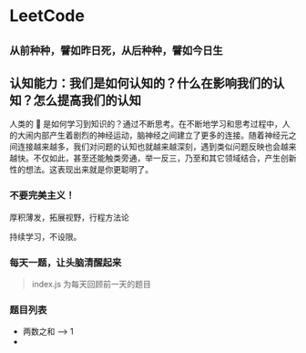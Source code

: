 # LeetCode

## `从前种种，譬如昨日死，从后种种，譬如今日生`

## 认知能力：我们是如何认知的？什么在影响我们的认知？怎么提高我们的认知

人类的 🧠 是如何学习到知识的？通过不断思考。在不断地学习和思考过程中，人的大闹内部产生着剧烈的神经运动，脑神经之间建立了更多的连接。随着神经元之间连接越来越多，我们对问题的认知也就越来越深刻，遇到类似问题反映也会越来越快。不仅如此，甚至还能触类旁通，举一反三，乃至和其它领域结合，产生创新性的想法。这表现出来就是你更聪明了。

### 不要完美主义！

厚积薄发，拓展视野，行程方法论

持续学习，不设限。

### 每天一题，让头脑清醒起来

> index.js 为每天回顾前一天的题目

### 题目列表
- 两数之和  --> 1
- 

